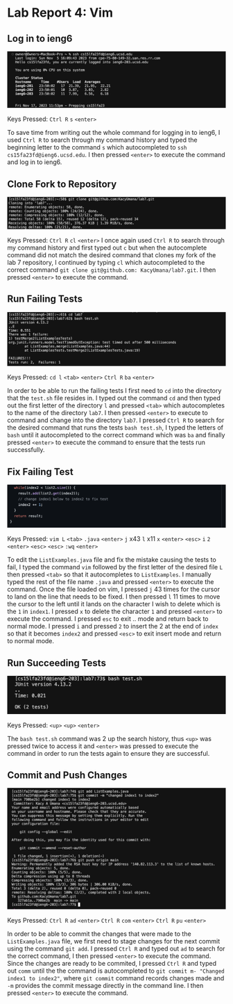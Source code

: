 # Lab Report 4: Vim
## Log in to ieng6
![Log in Image](log-in-ieng6.png)

Keys Pressed: `Ctrl R` `s` `<enter>`

To save time from writing out the whole command for logging in to ieng6, I used `Ctrl R` to search through my command history and typed the beginning letter to the command `s` which autocompleted to `ssh cs15fa23fd@ieng6.ucsd.edu`. I then pressed `<enter>` to execute the command and log in to ieng6.

## Clone Fork to Repository
![Clone Fork Rep Image](clone-fork.png)

Keys Pressed: `Ctrl R` `cl` `<enter>`
I once again used `Ctrl R` to search through my command history and first typed out `c` but when the autocomplete command did not match the desired command that clones my fork of the lab 7 repository, I continued by typing `cl` which autocompleted to the correct command `git clone git@github.com: KacyUmana/lab7.git`. I then pressed `<enter>` to execute the command.

## Run Failing Tests
![Fail Tests Image](fail-tests.png)

Keys Pressed: `cd l` `<tab>` `<enter>` `Ctrl R` `ba` `<enter>`

In order to be able to run the failing tests I first need to `cd` into the directory that the `test.sh` file resides in. I typed out the command `cd` and then typed out the first letter of the directory `l` and pressed `<tab>` which autocompletes to the name of the directory `lab7`. I then pressed `<enter>` to execute to command and change into the directory `lab7`. I pressed `Ctrl R` to search for the desired command that runs the tests `bash test.sh`, I typed the letters of `bash` until it autocompleted to the correct command which was `ba` and finally pressed `<enter>` to execute the command to ensure that the tests run successfully. 

## Fix Failing Test
![Edit Fix Image](edit-fix.png)

Keys Pressed: `vim L` `<tab>` `.java` `<enter>` `j` x43 `l` x11 `x` `<enter>` `<esc>` `i` `2` `<enter>` `<esc>` `<esc>` `:wq` `<enter>`

To edit the `ListExamples.java` file and fix the mistake causing the tests to fail, I typed the command `vim` followed by the first letter of the desired file `L` then pressed `<tab>` so that it autocompletes to `ListExamples`. I manually typed the rest of the file name `.java` and pressed `<enter>` to execute the command. Once the file loaded on vim, I pressed `j` 43 times for the cursor to land on the line that needs to be fixed. I then pressed `l` 11 times to move the cursor to the left until it lands on the character I wish to delete which is the `1` in `index1`. I pressed `x` to delete the character `1` and pressed `<enter>` to execute the command. I pressed `esc` to exit .. mode and return back to normal mode. I pressed `i` and pressed `2` to insert the 2 at the end of `index` so that it becomes `index2` and pressed `<esc>` to exit insert mode and return to normal mode. 

## Run Succeeding Tests
![Succeeding Tests Image](succeed-tests.png)

Keys Pressed: `<up>` `<up>` `<enter>`

The `bash test.sh` command was 2 up the search history, thus `<up>` was pressed twice to access it and `<enter>` was pressed to execute the command in order to run the tests again to ensure they are successful.

## Commit and Push Changes
![Commit Push Image](commit-push.png)

Keys Pressed: `Ctrl R` `ad` `<enter>` `Ctrl R` `com` `<enter>` `Ctrl R` `pu` `<enter>`

In order to be able to commit the changes that were made to the `ListExamples.java` file, we first need to stage changes for the next commit using the command `git add`. I pressed `Ctrl R` and typed out `ad` to search for the correct command, I then pressed `<enter>` to execute the command. Since the changes are ready to be commited, I pressed `Ctrl R` and typed out `comm` until the the command is autocompleted to `git commit m- "Changed index1 to index2"`, where `git commit` command records changes made and `-m` provides the commit message directly in the command line. I then pressed `<enter>` to execute the command.  
